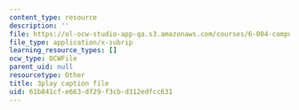 ```yaml
---
content_type: resource
description: ''
file: https://ol-ocw-studio-app-qa.s3.amazonaws.com/courses/6-004-computation-structures-spring-2017/61b841cfe663df29f3cbd312edfcc631_S1PUUyVdC9M.srt
file_type: application/x-subrip
learning_resource_types: []
ocw_type: OCWFile
parent_uid: null
resourcetype: Other
title: 3play caption file
uid: 61b841cf-e663-df29-f3cb-d312edfcc631
---
```

